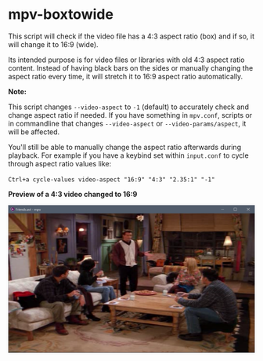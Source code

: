 # mpv-boxtowide
This script will check if the video file has a 4:3 aspect ratio (box) and if so, it will change it to 16:9 (wide).

Its intended purpose is for video files or libraries with old 4:3 aspect ratio content. Instead of having black bars on the sides or manually changing the aspect ratio every time, it will stretch it to 16:9 aspect ratio automatically.

**Note:**

This script changes `--video-aspect` to `-1` (default) to accurately check and change aspect ratio if needed. If you have something in `mpv.conf`, scripts or in commandline that changes `--video-aspect` or `--video-params/aspect`, it will be affected.

You'll still be able to manually change the aspect ratio afterwards during playback. For example if you have a keybind set within `input.conf` to cycle through aspect ratio values like:

`Ctrl+a cycle-values video-aspect "16:9" "4:3" "2.35:1" "-1"`

**Preview of a 4:3 video changed to 16:9**

![mpv-boxtowide preview](https://raw.githubusercontent.com/Samillion/mpv-boxtowide/master/mpv-boxtowide.png)
